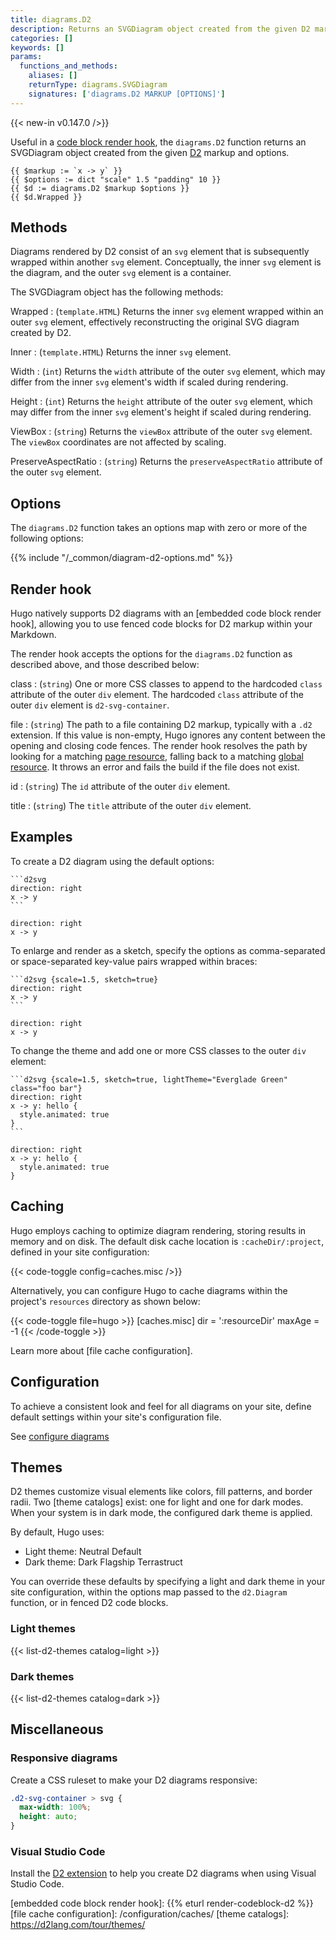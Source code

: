 ```yaml
---
title: diagrams.D2
description: Returns an SVGDiagram object created from the given D2 markup and options.
categories: []
keywords: []
params:
  functions_and_methods:
    aliases: []
    returnType: diagrams.SVGDiagram
    signatures: ['diagrams.D2 MARKUP [OPTIONS]']
---
```


{{< new-in v0.147.0 />}}

Useful in a [code block render hook], the `diagrams.D2` function returns an SVGDiagram object created from the given [D2] markup and options.

[D2]: https://d2lang.com/
[code block render hook]: /render-hooks/code-blocks/

```go-html-template
{{ $markup := `x -> y` }}
{{ $options := dict "scale" 1.5 "padding" 10 }}
{{ $d := diagrams.D2 $markup $options }}
{{ $d.Wrapped }}
```

## Methods

Diagrams rendered by D2 consist of an `svg` element that is subsequently wrapped within another `svg` element. Conceptually, the inner `svg` element is the diagram, and the outer `svg` element is a container.

The SVGDiagram object has the following methods:

Wrapped
: (`template.HTML`) Returns the inner `svg` element wrapped within an outer `svg` element, effectively reconstructing the original SVG diagram created by D2.

Inner
: (`template.HTML`) Returns the inner `svg` element.

Width
: (`int`) Returns the `width` attribute of the outer `svg` element, which may differ from the inner `svg` element's width if scaled during rendering.

Height
: (`int`) Returns the `height` attribute of the outer `svg` element, which may differ from the inner `svg` element's height if scaled during rendering.

ViewBox
: (`string`) Returns the `viewBox` attribute of the outer `svg` element. The `viewBox` coordinates are not affected by scaling.

PreserveAspectRatio
: (`string`) Returns the `preserveAspectRatio` attribute of the outer `svg` element.

## Options

The `diagrams.D2` function takes an options map with zero or more of the following options:

{{% include "/_common/diagram-d2-options.md" %}}

## Render hook

Hugo natively supports D2 diagrams with an [embedded code block render hook], allowing you to use fenced code blocks for D2 markup within your Markdown.

The render hook accepts the options for the `diagrams.D2` function as described above, and those described below:

class
: (`string`) One or more CSS classes to append to the hardcoded `class` attribute of the outer `div` element. The hardcoded `class` attribute of the outer `div` element is `d2-svg-container`.

file
: (`string`) The path to a file containing D2 markup, typically with a `.d2` extension. If this value is non-empty, Hugo ignores any content between the opening and closing code fences. The render hook resolves the path by looking for a matching [page resource](g), falling back to a matching [global resource](g). It throws an error and fails the build if the file does not exist.

id
: (`string`) The `id` attribute of the outer `div` element.

title
: (`string`) The `title` attribute of the outer `div` element.

## Examples

To create a D2 diagram using the default options:

````text
```d2svg
direction: right
x -> y
```
````

```d2svg
direction: right
x -> y
```

To enlarge and render as a sketch, specify the options as comma-separated or space-separated key-value pairs wrapped within braces:

````text
```d2svg {scale=1.5, sketch=true}
direction: right
x -> y
```
````

```d2svg {scale=1.5, sketch=true}
direction: right
x -> y
```

To change the theme and add one or more CSS classes to the outer `div` element:

````text
```d2svg {scale=1.5, sketch=true, lightTheme="Everglade Green" class="foo bar"}
direction: right
x -> y: hello {
  style.animated: true
}
```
````

```d2svg {scale=1.5, sketch=true, lightTheme="Everglade Green" class="foo bar"}
direction: right
x -> y: hello {
  style.animated: true
}
```

## Caching

Hugo employs caching to optimize diagram rendering, storing results in memory and on disk. The default disk cache location is `:cacheDir/:project`, defined in your site configuration:

{{< code-toggle config=caches.misc />}}

Alternatively, you can configure Hugo to cache diagrams within the project's `resources` directory as shown below:

{{< code-toggle file=hugo >}}
[caches.misc]
dir = ':resourceDir'
maxAge = -1
{{< /code-toggle >}}

Learn more about [file cache configuration].

## Configuration

To achieve a consistent look and feel for all diagrams on your site, define default settings within your site's configuration file.

See [configure diagrams](/configuration/markup/#diagrams)

## Themes

D2 themes customize visual elements like colors, fill patterns, and border radii. Two [theme catalogs] exist: one for light and one for dark modes. When your system is in dark mode, the configured dark theme is applied.

By default, Hugo uses:

- Light theme: Neutral Default
- Dark theme: Dark Flagship Terrastruct

You can override these defaults by specifying a light and dark theme in your site configuration, within the options map passed to the `d2.Diagram` function, or in fenced D2 code blocks.

### Light themes

{{< list-d2-themes catalog=light >}}

### Dark themes

{{< list-d2-themes catalog=dark >}}

## Miscellaneous

### Responsive diagrams

Create a CSS ruleset to make your D2 diagrams responsive:

```css
.d2-svg-container > svg {
  max-width: 100%;
  height: auto;
}
```

### Visual Studio Code

Install the [D2 extension] to help you create D2 diagrams when using Visual Studio Code.

[D2 extension]: https://marketplace.visualstudio.com/items?itemName=terrastruct.d2
[embedded code block render hook]: {{% eturl render-codeblock-d2 %}}
[file cache configuration]: /configuration/caches/
[theme catalogs]: https://d2lang.com/tour/themes/
